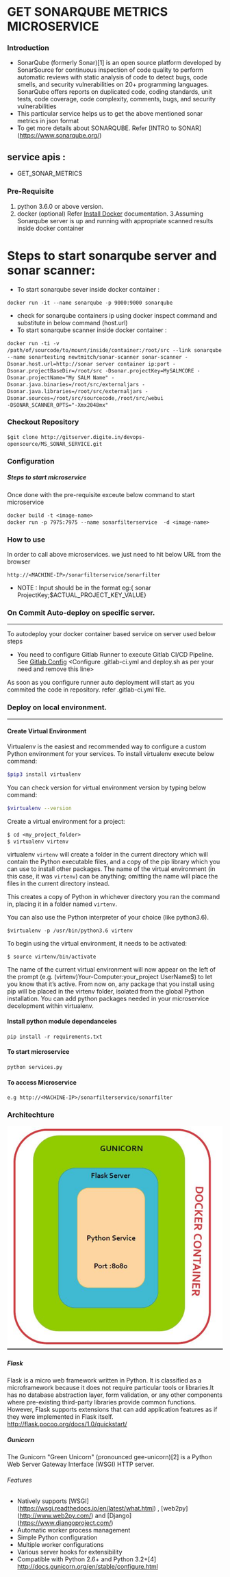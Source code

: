 # GET SONARQUBE METRICS MICROSERVICE

### Introduction

* SonarQube (formerly Sonar)[1] is an open source platform developed by SonarSource for continuous inspection of code quality to perform automatic reviews with 
static analysis of code to detect bugs, code smells, and security vulnerabilities on 20+ programming languages. SonarQube offers reports on duplicated code, coding standards, 
unit tests, code coverage, code complexity, comments, bugs, and security vulnerabilities
* This particular service helps us to get the above mentioned sonar metrics in json format
* To get more details about SONARQUBE. Refer [INTRO to SONAR] (https://www.sonarqube.org/)

## service apis :
* GET_SONAR_METRICS

### Pre-Requisite

1. python 3.6.0 or above version.
2. docker (optional) Refer [Install Docker](https://www.digitalocean.com/community/tutorials/how-to-install-and-use-docker-on-ubuntu-16-04) documentation.
3.Assuming Sonarqube server is up and running with appropriate scanned results inside docker container

# Steps to start sonarqube server and sonar scanner:
* To start sonarqube sever inside docker container : 
```
docker run -it --name sonarqube -p 9000:9000 sonarqube
```
* check  for sonarqube containers ip using docker inspect command and substitute in below command (host.url)
* To start sonarqube scanner inside docker container :
```
docker run -ti -v /path/of/sourcode/to/mount/inside/container:/root/src --link sonarqube --name sonartesting newtmitch/sonar-scanner sonar-scanner -Dsonar.host.url=http://sonar server container ip:port -Dsonar.projectBaseDir=/root/src -Dsonar.projectKey=MySALMCORE -Dsonar.projectName="My SALM Name" -Dsonar.java.binaries=/root/src/externaljars -Dsonar.java.libraries=/root/src/externaljars -Dsonar.sources=/root/src/sourcecode,/root/src/webui
-DSONAR_SCANNER_OPTS="-Xmx2048mx"
```

### Checkout Repository
```
$git clone http://gitserver.digite.in/devops-opensource/MS_SONAR_SERVICE.git
```
### Configuration

##### Steps to start microservice
Once done with the pre-requisite exceute below command to start  microservice
```
docker build -t <image-name>
docker run -p 7975:7975 --name sonarfilterservice  -d <image-name>
```

### How to use
In order to call above microservices. we just need to hit below URL  from the browser
```
http://<MACHINE-IP>/sonarfilterservice/sonarfilter
```
* NOTE : Input should be in the format eg:{ sonar ProjectKey;$ACTUAL_PROJECT_KEY_VALUE}

### On Commit Auto-deploy on specific server.
---
To autodeploy your docker container based service on server used below steps
* You need to configure Gitlab Runner to execute Gitlab CI/CD Pipeline. See [Gitlab Config](https://docs.gitlab.com/runner/install)
<Configure .gitlab-ci.yml and deploy.sh as per your need and remove this line>

As soon as you configure runner auto deployment will start as you commited the code in repository.
refer .gitlab-ci.yml file.

### Deploy on local environment.
----
 
#### Create Virtual Environment
Virtualenv is the easiest and recommended way to configure a custom Python environment for your services.
To install virtualenv execute below command:
```sh
$pip3 install virtualenv
```
You can check version for virtual environment version by typing below command:
```sh
$virtualenv --version
```
Create a virtual environment for a project:
```
$ cd <my_project_folder>
$ virtualenv virtenv
```
virtualenv `virtenv` will create a folder in the current directory which will contain the Python executable files, and a copy of the pip library which you can use to install other packages. The name of the virtual environment (in this case, it was `virtenv`) can be anything; omitting the name will place the files in the current directory instead.

This creates a copy of Python in whichever directory you ran the command in, placing it in a folder named `virtenv`.

You can also use the Python interpreter of your choice (like python3.6).
```
$virtualenv -p /usr/bin/python3.6 virtenv
```
To begin using the virtual environment, it needs to be activated:
```
$ source virtenv/bin/activate
```
The name of the current virtual environment will now appear on the left of the prompt (e.g. (virtenv)Your-Computer:your_project UserName$) to let you know that it’s active. From now on, any package that you install using pip will be placed in the virtenv folder, isolated from the global Python installation. You can add python packages needed in your microservice decelopment within virtualenv. 

#### Install python module dependanceies
```
pip install -r requirements.txt
```
#### To start microservice 
```
python services.py
```


#### To access Microservice
```
e.g http://<MACHINE-IP>/sonarfilterservice/sonarfilter
```

### Architechture
![Scheme](perfservice.JPG)


##### Flask
Flask is a micro web framework written in Python. It is classified as a microframework because it does not require particular tools or libraries.It has no database abstraction layer, form validation, or any other components where pre-existing third-party libraries provide common functions. However, Flask supports extensions that can add application features as if they were implemented in Flask itself.
http://flask.pocoo.org/docs/1.0/quickstart/


##### Gunicorn
The Gunicorn "Green Unicorn" (pronounced gee-unicorn)[2] is a Python Web Server Gateway Interface (WSGI) HTTP server. 

###### Features
* Natively supports [WSGI] (https://wsgi.readthedocs.io/en/latest/what.html) , [web2py] (http://www.web2py.com/) and [Django] (https://www.djangoproject.com/)
* Automatic worker process management
* Simple Python configuration
* Multiple worker configurations
* Various server hooks for extensibility
* Compatible with Python 2.6+ and Python 3.2+[4]
http://docs.gunicorn.org/en/stable/configure.html
